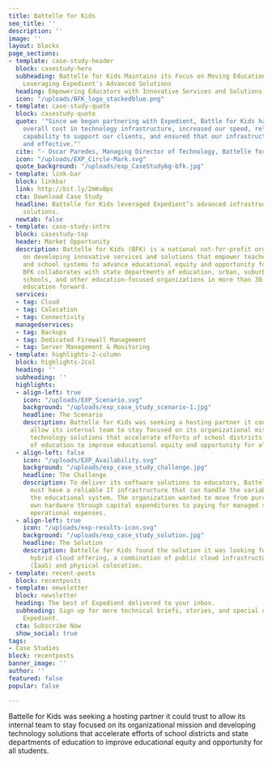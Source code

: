 ```yaml
---
title: Battelle for Kids
seo_title: ''
description: ''
image: ''
layout: blocks
page_sections:
- template: case-study-header
  block: casestudy-hero
  subheading: Battelle for Kids Maintains its Focus on Moving Education Forward by
    Leveraging Expedient's Advanced Solutions
  heading: Empowering Educators with Innovative Services and Solutions
  icon: "/uploads/BFK_logo_stackedblue.png"
- template: case-study-quote
  block: casestudy-quote
  quote: '"Since we began partnering with Expedient, Battle for Kids has reduced our
    overall cost in technology infrastructure, increased our speed, reliability and
    capability to support our clients, and ensured that our infrastructure is stable
    and effective."'
  cite: "- Oscar Paredes, Managing Director of Technology, Battelle for Kids"
  icon: "/uploads/EXP_Circle-Mark.svg"
  quote_background: "/uploads/exp_CaseStudybg-bfk.jpg"
- template: link-bar
  block: linkbar
  link: http://bit.ly/2mKvBpc
  cta: Download Case Study
  headline: Battelle for Kids leveraged Expedient’s advanced infrastructure as a service
    solutions.
  newtab: false
- template: case-study-intro
  block: casestudy-top
  header: Market Opportunity
  description: Battelle for Kids (BFK) is a national not-for-profit organization focused
    on developing innovative services and solutions that empower teachers, leaders
    and school systems to advance educational equity and opportunity for all students.
    BFK collaborates with state departments of education, urban, suburban and rural
    schools, and other education-focused organizations in more than 30 states to move
    education forward.
  services:
  - tag: Cloud
  - tag: Colocation
  - tag: Connectivity
  managedservices:
  - tag: Backups
  - tag: Dedicated Firewall Management
  - tag: Server Management & Monitoring
- template: highlights-2-column
  block: highlights-2col
  heading: ''
  subheading: ''
  highlights:
  - align-left: true
    icon: "/uploads/EXP_Scenario.svg"
    background: "/uploads/exp_case_study_scenario-1.jpg"
    headline: The Scenario
    description: Battelle for Kids was seeking a hosting partner it could trust to
      allow its internal team to stay focused on its organizational mission and developing
      technology solutions that accelerate efforts of school districts and state departments
      of education to improve educational equity and opportunity for all students.
  - align-left: false
    icon: "/uploads/EXP_Availability.svg"
    background: "/uploads/exp_case_study_challenge.jpg"
    headline: The Challenge
    description: To deliver its software solutions to educators, Battelle for Kids
      must have a reliable IT infrastructure that can handle the variable demand of
      the educational system. The organization wanted to move from purchasing its
      own hardware through capital expenditures to paying for managed services through
      operational expenses.
  - align-left: true
    icon: "/uploads/exp-results-icon.svg"
    background: "/uploads/exp_case_study_solution.jpg"
    headline: The Solution
    description: Battelle for Kids found the solution it was looking for with Expedient’s
      hybrid cloud offering, a combination of public cloud infrastructure as a service
      (IaaS) and physical colocation.
- template: recent-posts
  block: recentposts
- template: newsletter
  block: newsletter
  heading: The best of Expedient delivered to your inbox.
  subheading: Sign up for more technical briefs, stories, and special offers from
    Expedient.
  cta: Subscribe Now
  show_social: true
tags:
- Case Studies
block: recentposts
banner_image: ''
author: ''
featured: false
popular: false

---
```

Battelle for Kids was seeking a hosting partner it could trust to allow its internal team to stay focused on its organizational mission and developing technology solutions that accelerate efforts of school districts and state departments of education to improve educational equity and opportunity for all students.